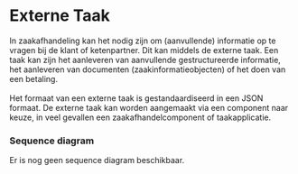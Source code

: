 # Externe Taak

In zaakafhandeling kan het nodig zijn om (aanvullende) informatie op te vragen bij de klant of ketenpartner. Dit kan middels de externe taak. Een taak kan zijn het aanleveren van aanvullende gestructureerde informatie, het aanleveren van documenten (zaakinformatieobjecten) of het doen van een betaling. \
\
Het formaat van een externe taak is gestandaardiseerd in een JSON formaat. De externe taak kan worden aangemaakt via een component naar keuze, in veel gevallen een zaakafhandelcomponent of taakapplicatie.&#x20;

### Sequence diagram

Er is nog geen sequence diagram beschikbaar.&#x20;

